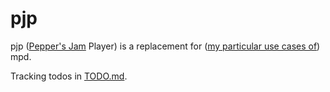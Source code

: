 # pjp

pjp ([Pepper's Jam][pj] Player) is a replacement for ([my particular use cases of][use-cases]) mpd.

Tracking todos in [TODO.md](TODO.md).

[pj]: https://peppersjam.com
[use-cases]: http://ssrubin.com/posts/music-library-with-mpd-ncmpcpp-beets.html
